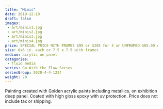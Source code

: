 ```yaml
---
title: "Minis"
date: 2019-12-10
draft: false
images:
 - art/minis1.jpg
 - art/minis2.jpg
 - art/minis3.jpg
 - art/minis4.jpg
price: SPECIAL PRICE WITH FRAMES $95 or $265 for 3 or UNFRAMED $65.00 or 3 for $175 CDN
size: 6x6 in. each or 7.5 x 7.5 with frames
medium: acrylic on panel
categories:
 - fluid media
series: Go With the Flow Series
seriesGroup: 2020-4-4-1234
weight: 20
---
```


Painting created with Golden acrylic paints including metallics, on exhibition deep panel. Coated with high gloss epoxy with uv protection. Price does not include tax or shipping.
